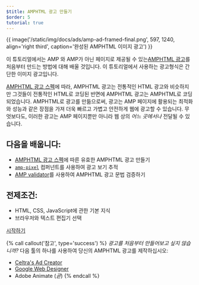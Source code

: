```yaml
---
$title: AMPHTML 광고 만들기
$order: 5
tutorial: true
---
```


{{ image('/static/img/docs/ads/amp-ad-framed-final.png', 597, 1240, align='right third', caption='완성된 AMPHTML 이미지 광고') }}

이 튜토리얼에서는  AMP 와 AMP가 아닌 페이지로 제공될 수 있는[AMPHTML 광고](/docs/ads/amphtml_ads.html)를 처음부터 만드는 방법에 대해 배울 것입니다. 이 튜토리얼에서 사용하는 광고형식은 간단한 이미지 광고입니다.

[AMPHTML 광고 스펙](/docs/ads/a4a_spec.html)에 따라, AMPHTML 광고는 전통적인 HTML 광고와 비슷하지만 그것들이 전통적인 HTML로 코딩된 반면에 AMPHTML 광고는 AMPHTML로 코딩되었습니다. AMPHTML로 광고를 만듦으로써, 광고는 AMP 페이지에 활용되는 최적화와 성능과 같은 장점을 가져 더욱 빠르고 가볍고 안전하게 웹에 광고할 수 있습니다. 무엇보다도, 이러한 광고는 AMP 페이지뿐만 아니라 웹 상의 _어느 곳에서나_ 전달될 수 있습니다.

## 다음을 배웁니다:

* [AMPHTML 광고 스펙](/docs/ads/a4a_spec.html)에 따른 유효한 AMPHTML 광고 만들기
* [`amp-pixel`](/docs/reference/components/amp-pixel.html) 컴퍼넌트를 사용하여 광고 보기 추적
* [AMP validator](https://validator.ampproject.org/#htmlFormat=AMP4ADS)를 사용하여 AMPHTML 광고 문법 검증하기

## 전제조건:

* HTML, CSS, JavaScript에 관한 기본 지식
* 브라우저와 텍스트 편집기 선택

<div class="start-button">
<a class="button" href="/docs/ads/amphtml_ads/create_shell.html"><span class="arrow-next">시작하기</span></a>
</div>

{% call callout('참고', type='success') %}
*광고를 처음부터 만들어보고 싶지 않습니까?*  다음 툴의 하나를 사용하여 당신의 AMPHTML 광고를 제작하십시오:

* [Celtra's Ad Creator](http://www.prnewswire.com/news-releases/celtra-partners-with-the-amp-project-showcases-amp-ad-creation-at-google-io-event-300459514.html)
* [Google Web Designer](https://support.google.com/webdesigner/answer/7529856)
* Adobe Animate (*곧*)
{% endcall %}   

